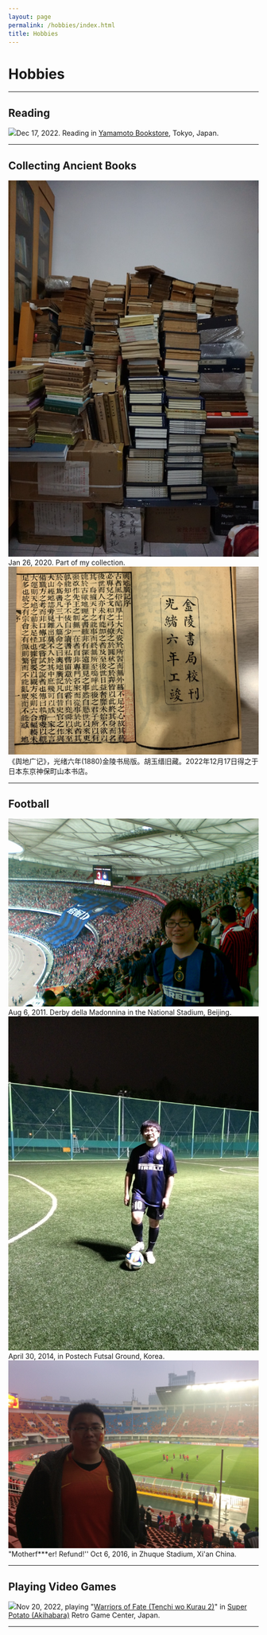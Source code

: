 ```yaml
---
layout: page
permalink: /hobbies/index.html
title: Hobbies
---
```


# Hobbies

---

## Reading

![](./images/IMG_6163.JPG)Dec 17, 2022. Reading in [Yamamoto Bookstore](https://www.kosho.or.jp/abouts/?id=12010830), Tokyo, Japan.

---

## Collecting Ancient Books

![](./images/2020-01-26-home.jpg)Jan 26, 2020. Part of my collection. 
![](./images/IMG_6160.jpg)《舆地广记》，光绪六年(1880)金陵书局版。胡玉缙旧藏。2022年12月17日得之于日本东京神保町山本书店。

---

## Football

![](./images/20110806(008).jpg)Aug 6, 2011. Derby della Madonnina in the National Stadium, Beijing.
![](./images/2014-04-30-APCTP.jpg) April 30, 2014, in Postech Futsal Ground, Korea.
![](./images/2016-10-06-Xian.jpg)"Motherf***er! Refund!'' Oct 6, 2016, in Zhuque Stadium, Xi'an China.

---

## Playing Video Games

![](./images/IMG_5986.JPG)Nov 20, 2022, playing "[Warriors of Fate (Tenchi wo Kurau 2)](https://en.wikipedia.org/wiki/Warriors_of_Fate)" in [Super Potato (Akihabara)](https://www.superpotato.com/shop/akihabara/) Retro Game Center, Japan.

---
